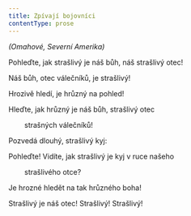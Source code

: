 ```yaml
---
title: Zpívají bojovníci
contentType: prose
---
```


<section>

_(Omahové, Severní Amerika)_

</section>

<section>

Pohleďte, jak strašlivý je náš bůh, náš strašlivý otec!

Náš bůh, otec válečníků, je strašlivý!

Hrozivě hledí, je hrůzný na pohled!

Hleďte, jak hrůzný je náš bůh, strašlivý otec

        strašných válečníků!

Pozvedá dlouhý, strašlivý kyj:

Pohleďte! Vidíte, jak strašlivý je kyj v ruce našeho

        strašlivého otce?

Je hrozné hledět na tak hrůzného boha!

Strašlivý je náš otec! Strašlivý! Strašlivý!

</section>
